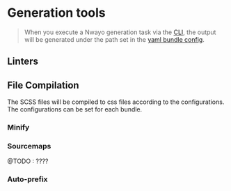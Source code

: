 # Generation tools

> When you execute a Nwayo generation task via the [CLI](../cli/readme.md), the output will be generated under the path set in the [yaml bundle config](../architecture/bundles.md).

## Linters


## File Compilation
The SCSS files will be compiled to css files according to the configurations. The configurations can be set for each bundle.

### Minify

### Sourcemaps
@TODO : ????

### Auto-prefix
